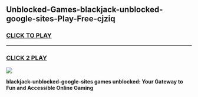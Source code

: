 
## Unblocked-Games-blackjack-unblocked-google-sites-Play-Free-cjziq
<h3>
<a href="https://premium76.site?title=blackjack-unblocked-google-sites&ref=21A">CLICK TO PLAY</a></h3>
<hr>

<h3>
<a href="https://premium76.site?title=blackjack-unblocked-google-sites&ref=21A">CLICK 2 PLAY</a>
  
</h3>

<a href="https://premium76.site?title=blackjack-unblocked-google-sites&ref=21A"><img src="https://clearcache.store/games.png"></a>


**blackjack-unblocked-google-sites games unblocked: Your Gateway to Fun and Accessible Online Gaming**
